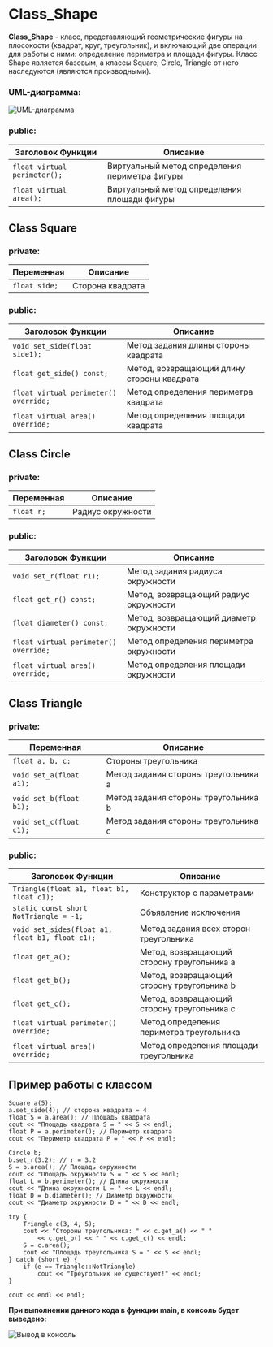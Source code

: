 # Class_Shape

**Class_Shape** - класс, представляющий геометрические фигуры на плосокости (квадрат, круг, треугольник), и включающий две операции для работы с ними: определение периметра и площади фигуры.
Класс Shape является базовым, а классы Square, Circle, Triangle от него наследуются (являются производными).

### UML-диаграмма:

![UML-диаграмма](https://sun9-16.userapi.com/c855132/v855132143/18510c/H6Tf6Ridexk.jpg)

### public:

Заголовок Функции  | Описание
------------- | -------------
`float virtual perimeter();` | Виртуальный метод определения периметра фигуры
`float virtual area();` | Виртуальный метод определения площади фигуры


## Class Square
### private:
Переменная  | Описание
------------- | -------------
`float side;` | Сторона квадрата

### public:
Заголовок Функции  | Описание
------------- | -------------
`void set_side(float side1);` | Метод задания длины стороны квадрата
`float get_side() const;` | Метод, возвращающий длину стороны квадрата
`float virtual perimeter() override;` | Метод определения периметра квадрата
`float virtual area() override;` | Метод определения площади квадрата

## Class Circle
### private:
Переменная  | Описание
------------- | -------------
`float r;` | Радиус окружности

### public:
Заголовок Функции  | Описание
------------- | -------------
`void set_r(float r1);` | Метод задания радиуса окружности
`float get_r() const;` | Метод, возвращающий радиус окружности
`float diameter() const;` | Метод, возвращающий диаметр окружности
`float virtual perimeter() override;` | Метод определения периметра окружности
`float virtual area() override;` | Метод определения площади окружности

## Class Triangle
### private:
Переменная  | Описание
------------- | -------------
`float a, b, c;` | Стороны треугольника
`void set_a(float a1);` | Метод задания стороны треугольника а
`void set_b(float b1);` | Метод задания стороны треугольника b
`void set_c(float c1);` | Метод задания стороны треугольника c

### public:
Заголовок Функции  | Описание
------------- | -------------
`Triangle(float a1, float b1, float c1);` | Конструктор с параметрами
`static const short NotTriangle = -1;` | Объявление исключения
`void set_sides(float a1, float b1, float c1);` | Метод задания всех сторон треугольника
`float get_a();` | Метод, возвращающий сторону треугольника а
`float get_b();` | Метод, возвращающий сторону треугольника b
`float get_c();` | Метод, возвращающий сторону треугольника c
`float virtual perimeter() override;` | Метод определения периметра треугольника
`float virtual area() override;` | Метод определения площади треугольника

## Пример работы с классом

    Square a(5);
    a.set_side(4); // сторона квадрата = 4
    float S = a.area(); // Площадь квадрата
    cout << "Площадь квадрата S = " << S << endl;
    float P = a.perimeter(); // Периметр квадрата
    cout << "Периметр квадрата P = " << P << endl;

    Circle b;
    b.set_r(3.2); // r = 3.2
    S = b.area(); // Площадь окружности
    cout << "Площадь окружности S = " << S << endl;
    float L = b.perimeter(); // Длина окружности
    cout << "Длина окружности L = " << L << endl;
    float D = b.diameter(); // Диаметр окружности
    cout << "Диаметр окружности D = " << D << endl;

    try {
        Triangle c(3, 4, 5);
        cout << "Стороны треугольника: " << c.get_a() << " "
            << c.get_b() << " " << c.get_c() << endl;
        S = c.area();
        cout << "Площадь треугольника S = " << S << endl;
    } catch (short e) {
        if (e == Triangle::NotTriangle)
            cout << "Треугольник не существует!" << endl;
    }

    cout << endl << endl;

**При выполнении данного кода в функции main, в консоль будет выведено:**

![Вывод в консоль](https://sun9-2.userapi.com/c855132/v855132143/185113/mdWPcET8JGY.jpg)

